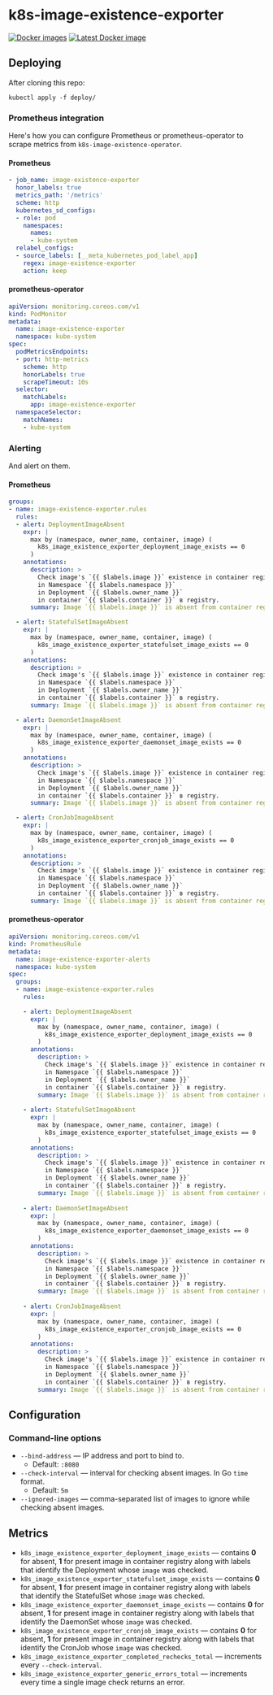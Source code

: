# k8s-image-existence-exporter

[![Docker images](https://img.shields.io/docker/automated/flant/k8s-image-existence-exporter)](https://hub.docker.com/r/flant/k8s-image-existence-exporter)
[![Latest Docker image](https://img.shields.io/docker/v/flant/k8s-image-existence-exporter?sort=semver)](https://hub.docker.com/r/flant/k8s-image-existence-exporter)

## Deploying

After cloning this repo:

`kubectl apply -f deploy/`

### Prometheus integration
 
Here's how you can configure Prometheus or prometheus-operator to scrape metrics from `k8s-image-existence-operator`.
 
#### Prometheus

```yaml
- job_name: image-existence-exporter
  honor_labels: true
  metrics_path: '/metrics'
  scheme: http
  kubernetes_sd_configs:
  - role: pod
    namespaces:
      names:
      - kube-system
  relabel_configs:
  - source_labels: [__meta_kubernetes_pod_label_app]
    regex: image-existence-exporter
    action: keep
```

#### prometheus-operator

```yaml
apiVersion: monitoring.coreos.com/v1
kind: PodMonitor
metadata:
  name: image-existence-exporter
  namespace: kube-system
spec:
  podMetricsEndpoints:
  - port: http-metrics
    scheme: http
    honorLabels: true
    scrapeTimeout: 10s
  selector:
    matchLabels:
      app: image-existence-exporter
  namespaceSelector:
    matchNames:
    - kube-system
```

### Alerting

And alert on them.

#### Prometheus

```yaml
groups:
- name: image-existence-exporter.rules
  rules:
  - alert: DeploymentImageAbsent
    expr: |
      max by (namespace, owner_name, container, image) (
        k8s_image_existence_exporter_deployment_image_exists == 0
      )
    annotations:
      description: >
        Check image's `{{ $labels.image }}` existence in container registry
        in Namespace `{{ $labels.namespace }}`
        in Deployment `{{ $labels.owner_name }}`
        in container `{{ $labels.container }}` в registry.
      summary: Image `{{ $labels.image }}` is absent from container registry.

  - alert: StatefulSetImageAbsent
    expr: |
      max by (namespace, owner_name, container, image) (
        k8s_image_existence_exporter_statefulset_image_exists == 0
      )
    annotations:
      description: >
        Check image's `{{ $labels.image }}` existence in container registry
        in Namespace `{{ $labels.namespace }}`
        in Deployment `{{ $labels.owner_name }}`
        in container `{{ $labels.container }}` в registry.
      summary: Image `{{ $labels.image }}` is absent from container registry.

  - alert: DaemonSetImageAbsent
    expr: |
      max by (namespace, owner_name, container, image) (
        k8s_image_existence_exporter_daemonset_image_exists == 0
      )
    annotations:
      description: >
        Check image's `{{ $labels.image }}` existence in container registry
        in Namespace `{{ $labels.namespace }}`
        in Deployment `{{ $labels.owner_name }}`
        in container `{{ $labels.container }}` в registry.
      summary: Image `{{ $labels.image }}` is absent from container registry.

  - alert: CronJobImageAbsent
    expr: |
      max by (namespace, owner_name, container, image) (
        k8s_image_existence_exporter_cronjob_image_exists == 0
      )
    annotations:
      description: >
        Check image's `{{ $labels.image }}` existence in container registry
        in Namespace `{{ $labels.namespace }}`
        in Deployment `{{ $labels.owner_name }}`
        in container `{{ $labels.container }}` в registry.
      summary: Image `{{ $labels.image }}` is absent from container registry.
```

#### prometheus-operator

```yaml
apiVersion: monitoring.coreos.com/v1
kind: PrometheusRule
metadata:
  name: image-existence-exporter-alerts
  namespace: kube-system
spec:
  groups:
  - name: image-existence-exporter.rules
    rules:

    - alert: DeploymentImageAbsent
      expr: |
        max by (namespace, owner_name, container, image) (
          k8s_image_existence_exporter_deployment_image_exists == 0
        )
      annotations:
        description: >
          Check image's `{{ $labels.image }}` existence in container registry
          in Namespace `{{ $labels.namespace }}`
          in Deployment `{{ $labels.owner_name }}`
          in container `{{ $labels.container }}` в registry.
        summary: Image `{{ $labels.image }}` is absent from container registry.
    
    - alert: StatefulSetImageAbsent
      expr: |
        max by (namespace, owner_name, container, image) (
          k8s_image_existence_exporter_statefulset_image_exists == 0
        )
      annotations:
        description: >
          Check image's `{{ $labels.image }}` existence in container registry
          in Namespace `{{ $labels.namespace }}`
          in Deployment `{{ $labels.owner_name }}`
          in container `{{ $labels.container }}` в registry.
        summary: Image `{{ $labels.image }}` is absent from container registry.
    
    - alert: DaemonSetImageAbsent
      expr: |
        max by (namespace, owner_name, container, image) (
          k8s_image_existence_exporter_daemonset_image_exists == 0
        )
      annotations:
        description: >
          Check image's `{{ $labels.image }}` existence in container registry
          in Namespace `{{ $labels.namespace }}`
          in Deployment `{{ $labels.owner_name }}`
          in container `{{ $labels.container }}` в registry.
        summary: Image `{{ $labels.image }}` is absent from container registry.
    
    - alert: CronJobImageAbsent
      expr: |
        max by (namespace, owner_name, container, image) (
          k8s_image_existence_exporter_cronjob_image_exists == 0
        )
      annotations:
        description: >
          Check image's `{{ $labels.image }}` existence in container registry
          in Namespace `{{ $labels.namespace }}`
          in Deployment `{{ $labels.owner_name }}`
          in container `{{ $labels.container }}` в registry.
        summary: Image `{{ $labels.image }}` is absent from container registry.
```

## Configuration

### Command-line options

* `--bind-address` — IP address and port to bind to.
  * Default: `:8080`
* `--check-interval` — interval for checking absent images. In Go `time` format.
  * Default: `5m`
* `--ignored-images` — comma-separated list of images to ignore while checking absent images.

## Metrics

* `k8s_image_existence_exporter_deployment_image_exists` — contains **0** for absent, **1** for present image in container registry along with labels that identify the Deployment whose `image` was checked.
* `k8s_image_existence_exporter_statefulset_image_exists` — contains **0** for absent, **1** for present image in container registry along with labels that identify the StatefulSet whose `image` was checked.
* `k8s_image_existence_exporter_daemonset_image_exists` — contains **0** for absent, **1** for present image in container registry along with labels that identify the DaemonSet whose `image` was checked.
* `k8s_image_existence_exporter_cronjob_image_exists` — contains **0** for absent, **1** for present image in container registry along with labels that identify the CronJob whose `image` was checked.
* `k8s_image_existence_exporter_completed_rechecks_total` — increments every `--check-interval`.
* `k8s_image_existence_exporter_generic_errors_total` — increments every time a single image check returns an error.
